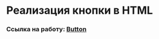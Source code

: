 # Реализация кнопки в HTML
### Ссылка на работу: <a href="https://ilkirov.github.io/Procrastinate/" target="_blank">Button</a>